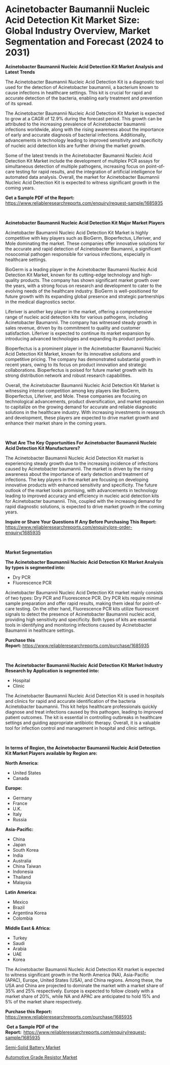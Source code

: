 <p><h1>Acinetobacter Baumannii Nucleic Acid Detection Kit Market Size: Global Industry Overview, Market Segmentation and Forecast (2024 to 2031)</h1></p><p><strong>Acinetobacter Baumannii Nucleic Acid Detection Kit Market Analysis and Latest Trends</strong></p>
<p><p>The Acinetobacter Baumannii Nucleic Acid Detection Kit is a diagnostic tool used for the detection of Acinetobacter baumannii, a bacterium known to cause infections in healthcare settings. This kit is crucial for rapid and accurate detection of the bacteria, enabling early treatment and prevention of its spread.</p><p>The Acinetobacter Baumannii Nucleic Acid Detection Kit Market is expected to grow at a CAGR of 12.9% during the forecast period. This growth can be attributed to the increasing prevalence of Acinetobacter baumannii infections worldwide, along with the rising awareness about the importance of early and accurate diagnosis of bacterial infections. Additionally, advancements in technology leading to improved sensitivity and specificity of nucleic acid detection kits are further driving the market growth.</p><p>Some of the latest trends in the Acinetobacter Baumannii Nucleic Acid Detection Kit Market include the development of multiplex PCR assays for simultaneous detection of multiple pathogens, increasing focus on point-of-care testing for rapid results, and the integration of artificial intelligence for automated data analysis. Overall, the market for Acinetobacter Baumannii Nucleic Acid Detection Kit is expected to witness significant growth in the coming years.</p></p>
<p><strong>Get a Sample PDF of the Report:&nbsp;</strong> <a href="https://www.reliableresearchreports.com/enquiry/request-sample/1685935">https://www.reliableresearchreports.com/enquiry/request-sample/1685935</a></p>
<p>&nbsp;</p>
<p><strong>Acinetobacter Baumannii Nucleic Acid Detection Kit Major Market Players</strong></p>
<p><p>Acinetobacter Baumannii Nucleic Acid Detection Kit Market is highly competitive with key players such as BioGerm, Bioperfectus, Liferiver, and Mole dominating the market. These companies offer innovative solutions for the accurate and rapid detection of Acinetobacter Baumannii, a significant nosocomial pathogen responsible for various infections, especially in healthcare settings.</p><p>BioGerm is a leading player in the Acinetobacter Baumannii Nucleic Acid Detection Kit Market, known for its cutting-edge technology and high-quality products. The company has shown significant market growth over the years, with a strong focus on research and development to cater to the evolving needs of the healthcare industry. BioGerm is well-positioned for future growth with its expanding global presence and strategic partnerships in the medical diagnostics sector.</p><p>Liferiver is another key player in the market, offering a comprehensive range of nucleic acid detection kits for various pathogens, including Acinetobacter Baumannii. The company has witnessed steady growth in sales revenue, driven by its commitment to quality and customer satisfaction. Liferiver is expected to continue its market expansion by introducing advanced technologies and expanding its product portfolio.</p><p>Bioperfectus is a prominent player in the Acinetobacter Baumannii Nucleic Acid Detection Kit Market, known for its innovative solutions and competitive pricing. The company has demonstrated substantial growth in recent years, owing to its focus on product innovation and strategic collaborations. Bioperfectus is poised for future market growth with its strong distribution network and robust research capabilities.</p><p>Overall, the Acinetobacter Baumannii Nucleic Acid Detection Kit Market is witnessing intense competition among key players like BioGerm, Bioperfectus, Liferiver, and Mole. These companies are focusing on technological advancements, product diversification, and market expansion to capitalize on the growing demand for accurate and reliable diagnostic solutions in the healthcare industry. With increasing investments in research and development, these players are expected to drive market growth and enhance their market share in the coming years.</p></p>
<p>&nbsp;</p>
<p><strong>What Are The Key Opportunities For Acinetobacter Baumannii Nucleic Acid Detection Kit Manufacturers?</strong></p>
<p><p>The Acinetobacter Baumannii Nucleic Acid Detection Kit market is experiencing steady growth due to the increasing incidence of infections caused by Acinetobacter baumannii. The market is driven by the rising awareness about the importance of early detection and treatment of infections. The key players in the market are focusing on developing innovative products with enhanced sensitivity and specificity. The future outlook of the market looks promising, with advancements in technology leading to improved accuracy and efficiency in nucleic acid detection kits for Acinetobacter baumannii. This, coupled with the increasing demand for rapid diagnostic solutions, is expected to drive market growth in the coming years.</p></p>
<p><strong>Inquire or Share Your Questions If Any Before Purchasing This Report:</strong> <a href="https://www.reliableresearchreports.com/enquiry/pre-order-enquiry/1685935">https://www.reliableresearchreports.com/enquiry/pre-order-enquiry/1685935</a></p>
<p>&nbsp;</p>
<p><strong>Market Segmentation</strong></p>
<p><strong>The Acinetobacter Baumannii Nucleic Acid Detection Kit Market Analysis by types is segmented into:</strong></p>
<p><ul><li>Dry PCR</li><li>Fluorescence PCR</li></ul></p>
<p><p>Acinetobacter Baumannii Nucleic Acid Detection Kit market mainly consists of two types: Dry PCR and Fluorescence PCR. Dry PCR kits require minimal sample preparation and offer rapid results, making them ideal for point-of-care testing. On the other hand, Fluorescence PCR kits utilize fluorescent signals to detect the presence of Acinetobacter Baumannii nucleic acid, providing high sensitivity and specificity. Both types of kits are essential tools in identifying and monitoring infections caused by Acinetobacter Baumannii in healthcare settings.</p></p>
<p><strong>Purchase this Report:&nbsp;</strong><a href="https://www.reliableresearchreports.com/purchase/1685935">https://www.reliableresearchreports.com/purchase/1685935</a></p>
<p>&nbsp;</p>
<p><strong>The Acinetobacter Baumannii Nucleic Acid Detection Kit Market Industry Research by Application is segmented into:</strong></p>
<p><ul><li>Hospital</li><li>Clinic</li></ul></p>
<p><p>The Acinetobacter Baumannii Nucleic Acid Detection Kit is used in hospitals and clinics for rapid and accurate identification of the bacteria Acinetobacter baumannii. This kit helps healthcare professionals quickly diagnose and treat infections caused by this pathogen, leading to improved patient outcomes. The kit is essential in controlling outbreaks in healthcare settings and guiding appropriate antibiotic therapy. Overall, it is a valuable tool for infection control and management in hospital and clinic settings.</p></p>
<p>&nbsp;</p>
<p><strong>In terms of Region, the Acinetobacter Baumannii Nucleic Acid Detection Kit Market Players available by Region are:</strong></p>
<p>
    <p> <strong> North America: </strong>
        <ul>
            <li>United States</li>
            <li>Canada</li>
        </ul>
        </p> 
    <p> <strong> Europe: </strong>
        <ul>
            <li>Germany</li>
            <li>France</li>
            <li>U.K.</li>
            <li>Italy</li>
            <li>Russia</li>
        </ul>
        </p> 
    <p> <strong> Asia-Pacific: </strong>
        <ul>
            <li>China</li>
            <li>Japan</li>
            <li>South Korea</li>
            <li>India</li>
            <li>Australia</li>
            <li>China Taiwan</li>
            <li>Indonesia</li>
            <li>Thailand</li>
            <li>Malaysia</li>
        </ul>
        </p> 
    <p> <strong> Latin America: </strong>
        <ul>
            <li>Mexico</li>
            <li>Brazil</li>
            <li>Argentina Korea</li>
            <li>Colombia</li>
        </ul>
        </p> 
    <p> <strong> Middle East & Africa: </strong>
        <ul>
            <li>Turkey</li>
            <li>Saudi</li>
            <li>Arabia</li>
            <li>UAE</li>
            <li>Korea</li>
        </ul>
    </p>
    </p>
<p><p>The Acinetobacter Baumannii Nucleic Acid Detection Kit market is expected to witness significant growth in the North America (NA), Asia-Pacific (APAC), Europe, United States (USA), and China regions. Among these, the USA and China are projected to dominate the market with a market share of 35% and 25% respectively. Europe is expected to follow closely with a market share of 20%, while NA and APAC are anticipated to hold 15% and 5% of the market share respectively.</p></p>
<p><strong>Purchase this Report: </strong><a href="https://www.reliableresearchreports.com/purchase/1685935">https://www.reliableresearchreports.com/purchase/1685935</a></p>
<p>&nbsp;<strong>Get a Sample PDF of the Report:&nbsp;&nbsp;</strong><a href="https://www.reliableresearchreports.com/enquiry/request-sample/1685935">https://www.reliableresearchreports.com/enquiry/request-sample/1685935</a></p>
<p><strong></strong></p>
<p><p><a href="https://issuu.com/reportprime-2/docs/semi-solid-battery-market-size-2030.pptx">Semi-Solid Battery Market</a></p><p><a href="https://issuu.com/reportprime-2/docs/automotive-grade-resistor-market-size-2030.pptx">Automotive Grade Resistor Market</a></p></p>